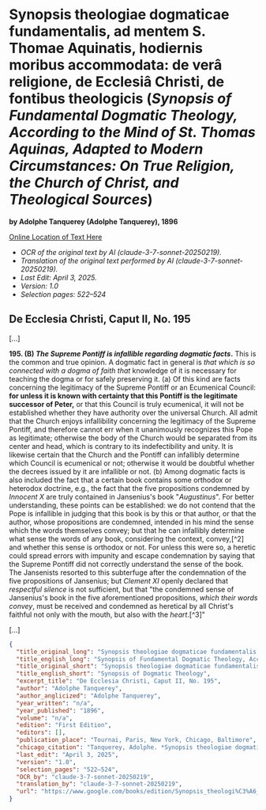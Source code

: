 # Synopsis theologiae dogmaticae fundamentalis, ad mentem S. Thomae Aquinatis, hodiernis moribus accommodata: de verâ religione, de Ecclesiâ Christi, de fontibus theologicis (*Synopsis of Fundamental Dogmatic Theology, According to the Mind of St. Thomas Aquinas, Adapted to Modern Circumstances: On True Religion, the Church of Christ, and Theological Sources*)

**by Adolphe Tanquerey (Adolphe Tanquerey), 1896**

[Online Location of Text Here](https://www.google.com/books/edition/Synopsis_theologi%C3%A6_dogmatic%C3%A6_fundament/G2xHAAAAYAAJ?hl=en&gbpv=1&pg=PA522&printsec=frontcover)

- *OCR of the original text by AI (claude-3-7-sonnet-20250219).*
- *Translation of the original text performed by AI (claude-3-7-sonnet-20250219).*
- *Last Edit: April 3, 2025.*
- *Version: 1.0*
- *Selection pages: 522–524*

## De Ecclesia Christi, Caput II, No. 195

[...]

**195. (B) *The Supreme Pontiff is infallible regarding dogmatic facts*.**
This is the common and true opinion. A dogmatic fact in general is *that which is so connected with a dogma of faith that* knowledge of it is necessary for teaching the dogma or for safely preserving it. (a) Of this kind are facts concerning the legitimacy of the Supreme Pontiff or an Ecumenical Council: **for unless it is known with certainty that this Pontiff is the legitimate successor of Peter,** or that this Council is truly ecumenical, it will not be established whether they have authority over the universal Church. All admit that the Church enjoys infallibility concerning the legitimacy of the Supreme Pontiff, and therefore cannot err when it unanimously recognizes this Pope as legitimate; otherwise the body of the Church would be separated from its center and head, which is contrary to its indefectibility and unity. It is likewise certain that the Church and the Pontiff can infallibly determine which Council is ecumenical or not; otherwise it would be doubtful whether the decrees issued by it are infallible or not. (b) Among dogmatic facts is also included the fact that a certain book contains some orthodox or heterodox doctrine, e.g., the fact that the five propositions condemned by *Innocent X* are truly contained in Jansenius's book "*Augustinus*". For better understanding, these points can be established: we do not contend that the Pope is infallible in judging that this book is by this or that author, or that the author, whose propositions are condemned, intended in his mind the sense which the words themselves convey; but that he can infallibly determine what sense the words of any book, considering the context, convey,[^2] and whether this sense is orthodox or not. For unless this were so, a heretic could spread errors with impunity and escape condemnation by saying that the Supreme Pontiff did not correctly understand the sense of the book. The Jansenists resorted to this subterfuge after the condemnation of the five propositions of Jansenius; but *Clement XI* openly declared that *respectful silence* is not sufficient, but that "the condemned sense of Jansenius's book in the five aforementioned propositions, *which their words convey*, must be received and condemned as heretical by all Christ's faithful not only with the mouth, but also with the *heart*.[^3]"

[...]

```json
{
  "title_original_long": "Synopsis theologiae dogmaticae fundamentalis, ad mentem S. Thomae Aquinatis, hodiernis moribus accommodata: de verâ religione, de Ecclesiâ Christi, de fontibus theologicis",
  "title_english_long": "Synopsis of Fundamental Dogmatic Theology, According to the Mind of St. Thomas Aquinas, Adapted to Modern Circumstances: On True Religion, the Church of Christ, and Theological Sources",
  "title_original_short": "Synopsis theologiae dogmaticae fundamentalis",
  "title_english_short": "Synopsis of Dogmatic Theology",
  "excerpt_title": "De Ecclesia Christi, Caput II, No. 195",
  "author": "Adolphe Tanquerey",
  "author_anglicized": "Adolphe Tanquerey",
  "year_written": "n/a",
  "year_published": "1896",
  "volume": "n/a",
  "edition": "First Edition",
  "editors": [],
  "publication_place": "Tournai, Paris, New York, Chicago, Baltimore",
  "chicago_citation": "Tanquerey, Adolphe. *Synopsis theologiae dogmaticae fundamentalis*. Tournai: Desclée, Lefebvre et Soc.; Paris: Letouzey et Ané; New York and Chicago: Benziger Brothers; Baltimore: St. Mary’s Seminary, 1896.",
  "last_edit": "April 3, 2025",
  "version": "1.0",
  "selection_pages": "522–524",
  "OCR_by": "claude-3-7-sonnet-20250219",
  "translation_by": "claude-3-7-sonnet-20250219",
  "url": "https://www.google.com/books/edition/Synopsis_theologi%C3%A6_dogmatic%C3%A6_fundament/G2xHAAAAYAAJ?hl=en&gbpv=1&pg=PA522&printsec=frontcover"
}
```
